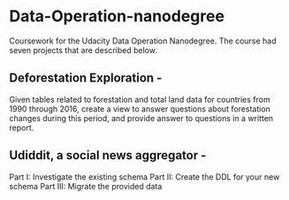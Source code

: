 # Data-Operation-nanodegree
Coursework for the Udacity Data Operation Nanodegree. The course had seven projects that are described below.

## Deforestation Exploration - 
Given tables related to forestation and total land data for countries from 1990 through 2016, create a view to answer questions about forestation changes during this period, and provide answer to questions in a written report.

## Udiddit, a social news aggregator -
Part I: Investigate the existing schema
Part II: Create the DDL for your new schema
Part III: Migrate the provided data
